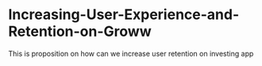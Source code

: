 # Increasing-User-Experience-and-Retention-on-Groww
This is proposition on how can we increase  user retention on investing app
